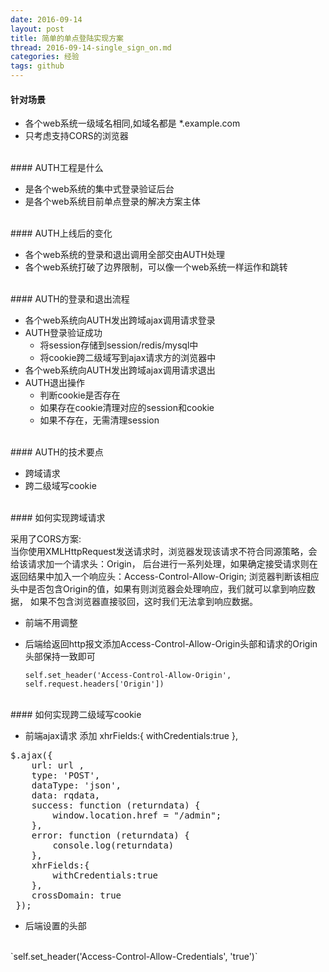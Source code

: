 ```yaml
---
date: 2016-09-14
layout: post
title: 简单的单点登陆实现方案
thread: 2016-09-14-single_sign_on.md
categories: 经验
tags: github
---
```



#### 针对场景

* 各个web系统一级域名相同,如域名都是 *.example.com
* 只考虑支持CORS的浏览器

</br>
#### AUTH工程是什么

* 是各个web系统的集中式登录验证后台
* 是各个web系统目前单点登录的解决方案主体

</br>
#### AUTH上线后的变化

* 各个web系统的登录和退出调用全部交由AUTH处理
* 各个web系统打破了边界限制，可以像一个web系统一样运作和跳转

</br>
#### AUTH的登录和退出流程
<ul>
  <li>
  各个web系统向AUTH发出跨域ajax调用请求登录
  </li>
  <li>
  AUTH登录验证成功
    <ul>
      <li>将session存储到session/redis/mysql中</li>
      <li>将cookie跨二级域写到ajax请求方的浏览器中</li>
    </ul>
  </li>
  <li>
  各个web系统向AUTH发出跨域ajax调用请求退出
  </li>
  <li>AUTH退出操作
    <ul>
      <li>判断cookie是否存在</li>
      <li>如果存在cookie清理对应的session和cookie</li>
      <li>如果不存在，无需清理session</li>
    </ul>
  </li>
</ul>

</br>
#### AUTH的技术要点

* 跨域请求
* 跨二级域写cookie

</br>
#### 如何实现跨域请求

采用了CORS方案:
</br>
当你使用XMLHttpRequest发送请求时，浏览器发现该请求不符合同源策略，会给该请求加一个请求头：Origin，
后台进行一系列处理，如果确定接受请求则在返回结果中加入一个响应头：Access-Control-Allow-Origin;
浏览器判断该相应头中是否包含Origin的值，如果有则浏览器会处理响应，我们就可以拿到响应数据，
如果不包含浏览器直接驳回，这时我们无法拿到响应数据。

* 前端不用调整
* 后端给返回http报文添加Access-Control-Allow-Origin头部和请求的Origin头部保持一致即可

  `self.set_header('Access-Control-Allow-Origin', self.request.headers['Origin'])`

</br>
#### 如何实现跨二级域写cookie

* 前端ajax请求
添加 xhrFields:{
        withCredentials:true
    },
<pre>
$.ajax({
    url: url ,
    type: 'POST',
    dataType: 'json',
    data: rqdata,
    success: function (returndata) {
        window.location.href = "/admin";
    },
    error: function (returndata) {
        console.log(returndata)
    },
    xhrFields:{
        withCredentials:true
    },
    crossDomain: true
 });
</pre>
* 后端设置的头部
</br>
   `self.set_header('Access-Control-Allow-Credentials', 'true')`





